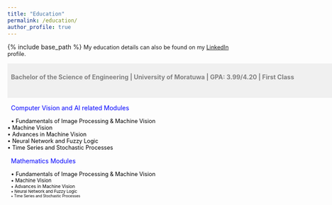 ```yaml
---
title: "Education"
permalink: /education/
author_profile: true
---
```


{% include base_path %}
<span style="font-size:0.9em;text-align: justify;">My education details can also be found on my <a href="https://www.linkedin.com/in/vinoj-jayasundara-983a81129/">LinkedIn</a> profile.</span>

<span style="font-size:1em; color:gray;background-color: #F0F0F0;height: 4em; width: 57em; display:inline-block; vertical-align: middle; padding-top: 22px;padding-left: 8px;text-align: left"><b>Bachelor of the Science of Engineering | University of Moratuwa | GPA: 3.99/4.20 | First Class</b></span><br/>

<span style="font-size:1em; color:blue;padding-left: 8px;">Computer Vision and AI related Modules</span>

<span style="font-size:0.9em; color:black;padding-left: 8px;"> &bull; Fundamentals of Image Processing & Machine Vision<br/>
&bull; Machine Vision<br/>
&bull; Advances in Machine Vision<br/>
&bull; Neural Network and Fuzzy Logic<br/>
&bull; Time Series and Stochastic Processes</span><br/>
  
<span style="font-size:1em; color:blue;padding-left: 8px;">Mathematics Modules</span>

<span style="font-size:0.9em; color:black;padding-left: 8px;"> &bull; Fundamentals of Image Processing & Machine Vision<br/>
<span style="font-size:0.9em; color:black;padding-left: 8px;"> &bull; Machine Vision<br/>
<span style="font-size:0.9em; color:black;padding-left: 8px;"> &bull; Advances in Machine Vision<br/>
<span style="font-size:0.9em; color:black;padding-left: 8px;"> &bull; Neural Network and Fuzzy Logic<br/>
<span style="font-size:0.9em; color:black;padding-left: 8px;"> &bull; Time Series and Stochastic Processes<br/>
